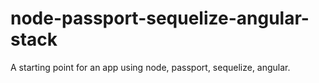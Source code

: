 # node-passport-sequelize-angular-stack
A starting point for an app using node, passport, sequelize, angular.
